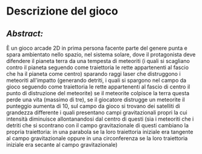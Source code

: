 # **Descrizione del gioco**

## *Abstract:*

È un gioco arcade 2D in prima persona facente parte del genere punta e spara ambientato nello spazio, nel sistema solare, dove il protagonista deve difendere il pianeta terra da una tempesta di meteoriti (i quali si scagliano contro il pianeta seguendo come traiettoria le rette appartenenti al fascio che ha il pianeta come centro) sparando raggi laser che distruggono i meteoriti all'impatto (generando detriti, i quali si spargono nel campo da gioco seguendo come traiettoria le rette appartenenti al fascio di centro il punto di distruzione del meteorite) se il meteorite colpisce la terra questa perde una vita (massimo di tre), se il giocatore distrugge un meteorite il punteggio aumenta di 10, sul campo da gioco si trovano dei satelliti di grandezza differente i quali presentano campi gravitazionali propri la cui intensità diminuisce allontanandosi dal centro di questi (sia i meteoriti che i detriti che si scontrano con il campo gravitazionale di questi cambiano la propria traiettoria: in una parabola se la loro traiettoria iniziale era tangente al campo gravitazionale oppure in una circonferenza se la loro traiettoria iniziale era secante al campo gravitazionale)
